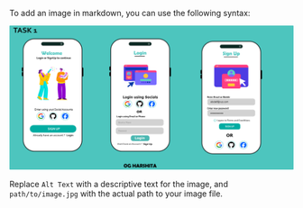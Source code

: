 To add an image in markdown, you can use the following syntax:


![Signin WorkFlow CODESF](COMPLETED.png)


Replace `Alt Text` with a descriptive text for the image, and `path/to/image.jpg` with the actual path to your image file.
